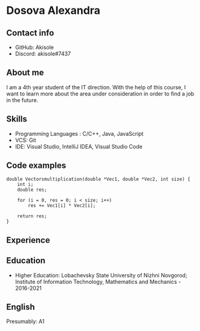 # Dosova Alexandra

## Contact info

- GitHub: Akisole
- Discord: akisole#7437

## About me

I am a 4th year student of the IT direction. With the help of this course, I want to learn more about the area under consideration in order to find a job in the future.

## Skills

- Programming Languages : C/C++, Java, JavaScript
- VCS: Git
- IDE: Visual Studio, IntelliJ IDEA, Visual Studio Code

## Code examples

```
double Vectorsmultiplication(double *Vec1, double *Vec2, int size) {
	int i;
	double res;

	for (i = 0, res = 0; i < size; i++)
		res += Vec1[i] * Vec2[i];

	return res;
}
```

## Experience

## Education

- Higher Education: Lobachevsky State University of Nizhni Novgorod; Institute of Information Technology, Mathematics and Mechanics - 2016-2021

## English

Presumably: A1
